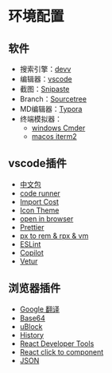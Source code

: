 # 环境配置

## 软件

- 搜索引擎：[devv](https://devv.ai/zh)
- 编辑器：[vscode](https://code.visualstudio.com/)
- 截图：[Snipaste](https://www.snipaste.com/)
- Branch：[Sourcetree](https://www.sourcetreeapp.com/)
- MD编辑器：[Typora](https://typora.io/)
- 终端模拟器：
    - [windows Cmder](https://cmder.app/)
    - [macos iterm2](https://iterm2.com/)

## vscode插件

- [中文包](https://marketplace.visualstudio.com/items?itemName=MS-CEINTL.vscode-language-pack-zh-hans)
- [code runner](https://marketplace.visualstudio.com/items?itemName=formulahendry.code-runner)
- [Import Cost](https://marketplace.visualstudio.com/items?itemName=wix.vscode-import-cost)
- [Icon Theme](https://marketplace.visualstudio.com/items?itemName=PKief.material-icon-theme)
- [open in browser](https://marketplace.visualstudio.com/items?itemName=techer.open-in-browser)
- [Prettier](https://marketplace.visualstudio.com/items?itemName=esbenp.prettier-vscode)
- [px to rem & rpx & vm](https://marketplace.visualstudio.com/items?itemName=cipchk.cssrem)
- [ESLint](https://marketplace.visualstudio.com/items?itemName=dbaeumer.vscode-eslint)
- [Copilot](https://marketplace.visualstudio.com/items?itemName=GitHub.copilot)
- [Vetur](https://marketplace.visualstudio.com/items?itemName=octref.vetur)

## 浏览器插件

- [Google 翻译](https://chrome.google.com/webstore/detail/aapbdbdomjkkjkaonfhkkikfgjllcleb)
- [Base64](https://chrome.google.com/webstore/detail/llcfmnginbnmkeddkjjellcimmffjdcf)
- [uBlock](https://chrome.google.com/webstore/detail/cjpalhdlnbpafiamejdnhcphjbkeiagm)
- [History](https://chrome.google.com/webstore/detail/fbmkfdfomhhlonpbnpiibloacemdhjjm)
- [React Developer Tools](https://chrome.google.com/webstore/detail/fmkadmapgofadopljbjfkapdkoienihi)
- [React click to component](https://chromewebstore.google.com/detail/react1s/gpcoahaomdfmekggblkckofkgjggnjlp)
- [JSON](https://chromewebstore.google.com/detail/fehelper%E5%89%8D%E7%AB%AF%E5%8A%A9%E6%89%8B/pkgccpejnmalmdinmhkkfafefagiiiad)